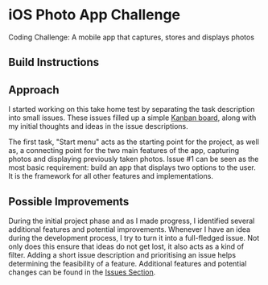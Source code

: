 # iOS Photo App Challenge
Coding Challenge: A mobile app that captures, stores and displays photos

## Build Instructions


## Approach
I started working on this take home test by separating the task description into small issues. These issues filled up a simple [Kanban board](https://github.com/easytargetmixel/ios-photo-app-challenge/projects/1), along with my initial thoughts and ideas in the issue descriptions. 

The first task, "Start menu" acts as the starting point for the project, as well as, a connecting point for the two main features of the app, capturing photos and displaying previously taken photos. Issue #1 can be seen as the most basic requirement: build an app that displays two options to the user. It is the framework for all other features and implementations.

## Possible Improvements

During the initial project phase and as I made progress, I identified several additional features and potential improvements. Whenever I have an idea during the development process, I try to turn it into a full-fledged issue. Not only does this ensure that ideas do not get lost, it also acts as a kind of filter. Adding a short issue description and prioritising an issue helps determining the feasibility of a feature. Additional features and potential changes can be found in the [Issues Section](https://github.com/easytargetmixel/ios-photo-app-challenge/issues).
